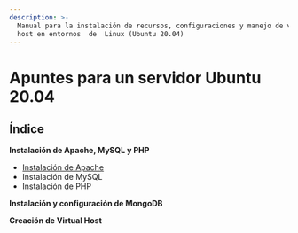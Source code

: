 ```yaml
---
description: >-
  Manual para la instalación de recursos, configuraciones y manejo de virtual
  host en entornos  de  Linux (Ubuntu 20.04)
---
```


# Apuntes para un servidor Ubuntu 20.04

## Índice

**Instalación de Apache, MySQL y PHP**

* [Instalación de Apache](instalacion-de-apache-mysql-y-php/instalacion-de-apache.md)
* Instalación de MySQL
* Instalación de PHP

**Instalación y configuración de MongoDB**

**Creación de Virtual Host**

